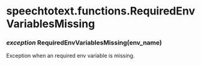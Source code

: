 # speechtotext.functions.RequiredEnvVariablesMissing


### _exception_ RequiredEnvVariablesMissing(env_name)
Exception when an required env variable is missing.
